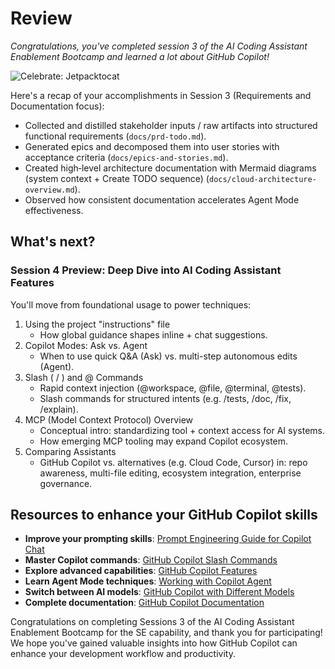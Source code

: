 # Review

_Congratulations, you've completed session 3 of the AI Coding Assistant Enablement Bootcamp and learned a lot about GitHub Copilot!_

![Celebrate: Jetpacktocat](https://octodex.github.com/images/jetpacktocat.png)

Here's a recap of your accomplishments in Session 3 (Requirements and Documentation focus):

- Collected and distilled stakeholder inputs / raw artifacts into structured functional requirements (`docs/prd-todo.md`).
- Generated epics and decomposed them into user stories with acceptance criteria (`docs/epics-and-stories.md`).
- Created high‑level architecture documentation with Mermaid diagrams (system context + Create TODO sequence) (`docs/cloud-architecture-overview.md`).
- Observed how consistent documentation accelerates Agent Mode effectiveness.

## What's next?

### Session 4 Preview: Deep Dive into AI Coding Assistant Features

You'll move from foundational usage to power techniques:

1. Using the project "instructions" file
	- How global guidance shapes inline + chat suggestions.
2. Copilot Modes: Ask vs. Agent
	- When to use quick Q&A (Ask) vs. multi-step autonomous edits (Agent).
3. Slash ( / ) and @ Commands
	- Rapid context injection (@workspace, @file, @terminal, @tests).
	- Slash commands for structured intents (e.g. /tests, /doc, /fix, /explain).
4. MCP (Model Context Protocol) Overview
	- Conceptual intro: standardizing tool + context access for AI systems.
	- How emerging MCP tooling may expand Copilot ecosystem.
5. Comparing Assistants
	- GitHub Copilot vs. alternatives (e.g. Cloud Code, Cursor) in: repo awareness, multi-file editing, ecosystem integration, enterprise governance.

## Resources to enhance your GitHub Copilot skills

- **Improve your prompting skills**: [Prompt Engineering Guide for Copilot Chat](https://docs.github.com/en/copilot/using-github-copilot/copilot-chat/prompt-engineering-for-copilot-chat)
- **Master Copilot commands**: [GitHub Copilot Slash Commands](https://docs.github.com/en/copilot/using-github-copilot/copilot-chat/github-copilot-chat-cheat-sheet?tool=vscode)
- **Explore advanced capabilities**: [GitHub Copilot Features](https://docs.github.com/en/copilot/about-github-copilot/github-copilot-features)
- **Learn Agent Mode techniques**: [Working with Copilot Agent](https://docs.github.com/en/copilot/using-github-copilot/copilot-agent/working-with-agent)
- **Switch between AI models**: [GitHub Copilot with Different Models](https://docs.github.com/en/copilot/using-github-copilot/copilot-chat/using-github-copilot-chat#selecting-a-different-model)
- **Complete documentation**: [GitHub Copilot Documentation](https://docs.github.com/en/copilot)

Congratulations on completing Sessions 3 of the AI Coding Assistant Enablement Bootcamp for the SE capability, and thank you for participating! We hope you've gained valuable insights into how GitHub Copilot can enhance your development workflow and productivity.
